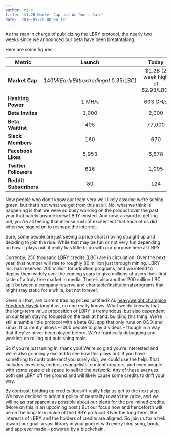 ```yaml
---
author: mike
title: '$1.2B Market Cap and We Don’t Care'
date: '2016-05-20 00:06:18'
---
```


As the man in charge of publicizing the LBRY protocol, the nearly two weeks since we announced our beta have been breathtaking.

Here are some figures:

**Metric** | **Launch** | **Today** | **% Growth**
--- | :---: | :---: | :---:
**Market Cap** | $140M (Early Bittrex trading at ~$0.35/LBC) | $1.2B (2 week high of $2.93/LBC) | 857% 
**Hashing Power** | 1 MH/s | 693 GH/s | 693,000%
**Beta Invites** | 1,000 | 2,000 | 100%
**Beta Waitlist** | 405 | 77,000 | 1,900%
**Slack Members** | 160 | 670 | 418%
**Facebook Likes** | 5,953 | 6,678 | 12%
**Twitter Followers** | 616 | 1,095 | 77% 
**Reddit Subscribers** | 80 | 124 | 55%

Now people who don’t know our team very well likely assume we’re seeing green, but that’s not what we get from this at all. No, what we think is happening is that we were so busy working on the product over the past year that barely anyone knew LBRY existed. And now, as word is getting out, you’re all feeling that intense rush of excitement that each of us did when we signed on to reshape the internet.

Sure, some people are just seeing a price chart moving straight up and deciding to join the ride. While that may be fun or not very fun depending on how it plays out, it really has little to do with our purpose here at LBRY.

Currently, 250 thousand LBRY credits (LBC) are in circulation. Over the next year, that number will rise to roughly 80 million just through mining. LBRY Inc. has reserved 200 million for adoption programs, and we intend to deploy them widely over the coming years to give millions of users their first taste of a truly free market in media. There’s also another 200 million LBC split between a company reserve and charitable/institutional programs that might stay static for a while, but not forever.

Given all that, are current trading prices justified? As [heavyweight champion Friedrich Hayek](lbry://keynesvhayek) taught us, no one really knows. What we do know is that the long-term value proposition of LBRY is tremendous, but also dependent on our team staying focused on the task at hand: building this thing. We’re still a humble little protocol with a beta GUI app that only runs on OS X and Linux. It currently allows ~1000 people to play 3 videos – though in a way that they’ve never been played before. We’re frantically debugging and working on rolling out publishing tools. 

So if you’re just tuning in, thank you! We’re so glad you’re interested and we’re also grinningly excited to see how this plays out. If you have something to contribute (and you surely do), we could use the help. That includes investors, coders, evangelists, content creators, and even people with some spare disk space to sell to the network. Any of these avenues both get LBRY off the ground and will likely cause some credits to drift your way.

By contrast, bidding up credits doesn’t really help us get to the next step. We have decided to adopt a policy of neutrality toward the price, and we will be as transparent as possible about our plans for the pre-mined credits. (More on this in an upcoming post.) But our focus now and henceforth will be on the long-term value of the LBRY protocol. Over the long-term, the interests of LBRY and the holders of credits are aligned. So join us for a trek toward our goal: a vast library in your pocket with every film, song, book, and app ever made – powered by a blockchain.
